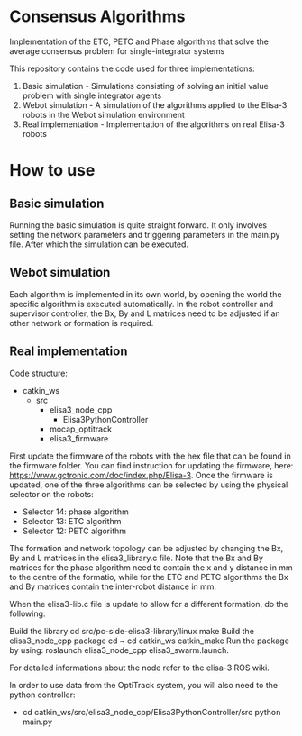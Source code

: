 # Consensus Algorithms
Implementation of the ETC, PETC and Phase algorithms that solve the average consensus problem for single-integrator systems

This repository contains the code used for three implementations:
1. Basic simulation - Simulations consisting of solving an initial value problem with single integrator agents
2. Webot simulation - A simulation of the algorithms applied to the Elisa-3 robots in the Webot simulation environment
3. Real implementation - Implementation of the algorithms on real Elisa-3 robots

# How to use
## Basic simulation
Running the basic simulation is quite straight forward. It only involves setting the network parameters and triggering parameters in the main.py file. After which the simulation can be executed.

## Webot simulation
Each algorithm is implemented in its own world, by opening the world the specific algorithm is executed automatically. In the robot controller and supervisor controller, the Bx, By and L matrices need to be adjusted if an other network or formation is required.

## Real implementation
Code structure:
- catkin_ws
  - src
    - elisa3_node_cpp 
      - Elisa3PythonController
    - mocap_optitrack
    - elisa3_firmware

First update the firmware of the robots with the hex file that can be found in the firmware folder. You can find instruction for updating the firmware, here: https://www.gctronic.com/doc/index.php/Elisa-3. Once the firmware is updated, one of the three algorithms can be selected by using the physical selector on the robots:

- Selector 14: phase algorithm
- Selector 13: ETC algorithm
- Selector 12: PETC algorithm

The formation and network topology can be adjusted by changing the Bx, By and L matrices in the elisa3_library.c file. Note that the Bx and By matrices for the phase algorithm need to contain the x and y distance in mm to the centre of the formatio, while for the ETC and PETC algorithms the Bx and By matrices contain the inter-robot distance in mm.

When the elisa3-lib.c file is update to allow for a different formation, do the following:

Build the library cd src/pc-side-elisa3-library/linux make
Build the elisa3_node_cpp package cd ~ cd catkin_ws catkin_make
Run the package by using: roslaunch elisa3_node_cpp elisa3_swarm.launch.

For detailed informations about the node refer to the elisa-3 ROS wiki.

In order to use data from the OptiTrack system, you will also need to the python controller:
- cd catkin_ws/src/elisa3_node_cpp/Elisa3PythonController/src python main.py
